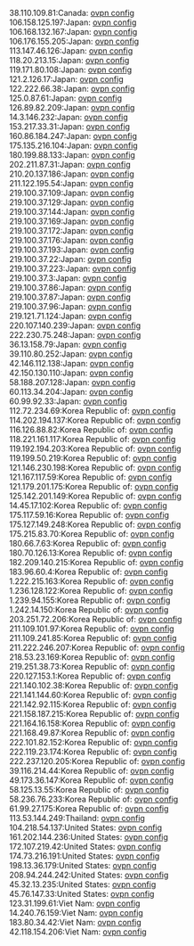 38.110.109.81:Canada: [ovpn config](vpn/38_110_109_81.ovpn)  
106.158.125.197:Japan: [ovpn config](vpn/106_158_125_197.ovpn)  
106.168.132.167:Japan: [ovpn config](vpn/106_168_132_167.ovpn)  
106.176.155.205:Japan: [ovpn config](vpn/106_176_155_205.ovpn)  
113.147.46.126:Japan: [ovpn config](vpn/113_147_46_126.ovpn)  
118.20.213.15:Japan: [ovpn config](vpn/118_20_213_15.ovpn)  
119.171.80.108:Japan: [ovpn config](vpn/119_171_80_108.ovpn)  
121.2.126.17:Japan: [ovpn config](vpn/121_2_126_17.ovpn)  
122.222.66.38:Japan: [ovpn config](vpn/122_222_66_38.ovpn)  
125.0.87.61:Japan: [ovpn config](vpn/125_0_87_61.ovpn)  
126.89.82.209:Japan: [ovpn config](vpn/126_89_82_209.ovpn)  
14.3.146.232:Japan: [ovpn config](vpn/14_3_146_232.ovpn)  
153.217.33.31:Japan: [ovpn config](vpn/153_217_33_31.ovpn)  
160.86.184.247:Japan: [ovpn config](vpn/160_86_184_247.ovpn)  
175.135.216.104:Japan: [ovpn config](vpn/175_135_216_104.ovpn)  
180.199.88.133:Japan: [ovpn config](vpn/180_199_88_133.ovpn)  
202.211.87.31:Japan: [ovpn config](vpn/202_211_87_31.ovpn)  
210.20.137.186:Japan: [ovpn config](vpn/210_20_137_186.ovpn)  
211.122.195.54:Japan: [ovpn config](vpn/211_122_195_54.ovpn)  
219.100.37.109:Japan: [ovpn config](vpn/219_100_37_109.ovpn)  
219.100.37.129:Japan: [ovpn config](vpn/219_100_37_129.ovpn)  
219.100.37.144:Japan: [ovpn config](vpn/219_100_37_144.ovpn)  
219.100.37.169:Japan: [ovpn config](vpn/219_100_37_169.ovpn)  
219.100.37.172:Japan: [ovpn config](vpn/219_100_37_172.ovpn)  
219.100.37.176:Japan: [ovpn config](vpn/219_100_37_176.ovpn)  
219.100.37.193:Japan: [ovpn config](vpn/219_100_37_193.ovpn)  
219.100.37.22:Japan: [ovpn config](vpn/219_100_37_22.ovpn)  
219.100.37.223:Japan: [ovpn config](vpn/219_100_37_223.ovpn)  
219.100.37.3:Japan: [ovpn config](vpn/219_100_37_3.ovpn)  
219.100.37.86:Japan: [ovpn config](vpn/219_100_37_86.ovpn)  
219.100.37.87:Japan: [ovpn config](vpn/219_100_37_87.ovpn)  
219.100.37.96:Japan: [ovpn config](vpn/219_100_37_96.ovpn)  
219.121.71.124:Japan: [ovpn config](vpn/219_121_71_124.ovpn)  
220.107.140.239:Japan: [ovpn config](vpn/220_107_140_239.ovpn)  
222.230.75.248:Japan: [ovpn config](vpn/222_230_75_248.ovpn)  
36.13.158.79:Japan: [ovpn config](vpn/36_13_158_79.ovpn)  
39.110.80.252:Japan: [ovpn config](vpn/39_110_80_252.ovpn)  
42.146.112.138:Japan: [ovpn config](vpn/42_146_112_138.ovpn)  
42.150.130.110:Japan: [ovpn config](vpn/42_150_130_110.ovpn)  
58.188.207.128:Japan: [ovpn config](vpn/58_188_207_128.ovpn)  
60.113.34.204:Japan: [ovpn config](vpn/60_113_34_204.ovpn)  
60.99.92.33:Japan: [ovpn config](vpn/60_99_92_33.ovpn)  
112.72.234.69:Korea Republic of: [ovpn config](vpn/112_72_234_69.ovpn)  
114.202.194.137:Korea Republic of: [ovpn config](vpn/114_202_194_137.ovpn)  
116.126.88.82:Korea Republic of: [ovpn config](vpn/116_126_88_82.ovpn)  
118.221.161.117:Korea Republic of: [ovpn config](vpn/118_221_161_117.ovpn)  
119.192.194.203:Korea Republic of: [ovpn config](vpn/119_192_194_203.ovpn)  
119.199.50.219:Korea Republic of: [ovpn config](vpn/119_199_50_219.ovpn)  
121.146.230.198:Korea Republic of: [ovpn config](vpn/121_146_230_198.ovpn)  
121.167.117.59:Korea Republic of: [ovpn config](vpn/121_167_117_59.ovpn)  
121.179.201.175:Korea Republic of: [ovpn config](vpn/121_179_201_175.ovpn)  
125.142.201.149:Korea Republic of: [ovpn config](vpn/125_142_201_149.ovpn)  
14.45.17.102:Korea Republic of: [ovpn config](vpn/14_45_17_102.ovpn)  
175.117.59.16:Korea Republic of: [ovpn config](vpn/175_117_59_16.ovpn)  
175.127.149.248:Korea Republic of: [ovpn config](vpn/175_127_149_248.ovpn)  
175.215.83.70:Korea Republic of: [ovpn config](vpn/175_215_83_70.ovpn)  
180.66.7.63:Korea Republic of: [ovpn config](vpn/180_66_7_63.ovpn)  
180.70.126.13:Korea Republic of: [ovpn config](vpn/180_70_126_13.ovpn)  
182.209.140.215:Korea Republic of: [ovpn config](vpn/182_209_140_215.ovpn)  
183.96.60.4:Korea Republic of: [ovpn config](vpn/183_96_60_4.ovpn)  
1.222.215.163:Korea Republic of: [ovpn config](vpn/1_222_215_163.ovpn)  
1.236.128.122:Korea Republic of: [ovpn config](vpn/1_236_128_122.ovpn)  
1.239.94.155:Korea Republic of: [ovpn config](vpn/1_239_94_155.ovpn)  
1.242.14.150:Korea Republic of: [ovpn config](vpn/1_242_14_150.ovpn)  
203.251.72.206:Korea Republic of: [ovpn config](vpn/203_251_72_206.ovpn)  
211.109.101.97:Korea Republic of: [ovpn config](vpn/211_109_101_97.ovpn)  
211.109.241.85:Korea Republic of: [ovpn config](vpn/211_109_241_85.ovpn)  
211.222.246.207:Korea Republic of: [ovpn config](vpn/211_222_246_207.ovpn)  
218.53.23.169:Korea Republic of: [ovpn config](vpn/218_53_23_169.ovpn)  
219.251.38.73:Korea Republic of: [ovpn config](vpn/219_251_38_73.ovpn)  
220.127.153.1:Korea Republic of: [ovpn config](vpn/220_127_153_1.ovpn)  
221.140.102.38:Korea Republic of: [ovpn config](vpn/221_140_102_38.ovpn)  
221.141.144.60:Korea Republic of: [ovpn config](vpn/221_141_144_60.ovpn)  
221.142.92.115:Korea Republic of: [ovpn config](vpn/221_142_92_115.ovpn)  
221.158.187.215:Korea Republic of: [ovpn config](vpn/221_158_187_215.ovpn)  
221.164.16.158:Korea Republic of: [ovpn config](vpn/221_164_16_158.ovpn)  
221.168.49.87:Korea Republic of: [ovpn config](vpn/221_168_49_87.ovpn)  
222.101.82.152:Korea Republic of: [ovpn config](vpn/222_101_82_152.ovpn)  
222.119.23.174:Korea Republic of: [ovpn config](vpn/222_119_23_174.ovpn)  
222.237.120.205:Korea Republic of: [ovpn config](vpn/222_237_120_205.ovpn)  
39.116.214.44:Korea Republic of: [ovpn config](vpn/39_116_214_44.ovpn)  
49.173.36.147:Korea Republic of: [ovpn config](vpn/49_173_36_147.ovpn)  
58.125.13.55:Korea Republic of: [ovpn config](vpn/58_125_13_55.ovpn)  
58.236.76.233:Korea Republic of: [ovpn config](vpn/58_236_76_233.ovpn)  
61.99.27.175:Korea Republic of: [ovpn config](vpn/61_99_27_175.ovpn)  
113.53.144.249:Thailand: [ovpn config](vpn/113_53_144_249.ovpn)  
104.218.54.137:United States: [ovpn config](vpn/104_218_54_137.ovpn)  
161.202.144.236:United States: [ovpn config](vpn/161_202_144_236.ovpn)  
172.107.219.42:United States: [ovpn config](vpn/172_107_219_42.ovpn)  
174.73.216.191:United States: [ovpn config](vpn/174_73_216_191.ovpn)  
198.13.36.179:United States: [ovpn config](vpn/198_13_36_179.ovpn)  
208.94.244.242:United States: [ovpn config](vpn/208_94_244_242.ovpn)  
45.32.13.235:United States: [ovpn config](vpn/45_32_13_235.ovpn)  
45.76.147.33:United States: [ovpn config](vpn/45_76_147_33.ovpn)  
123.31.199.61:Viet Nam: [ovpn config](vpn/123_31_199_61.ovpn)  
14.240.76.159:Viet Nam: [ovpn config](vpn/14_240_76_159.ovpn)  
183.80.34.42:Viet Nam: [ovpn config](vpn/183_80_34_42.ovpn)  
42.118.154.206:Viet Nam: [ovpn config](vpn/42_118_154_206.ovpn)  
